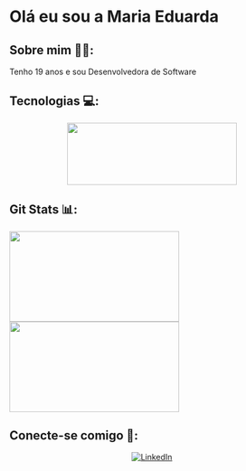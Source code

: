 # Olá eu sou a Maria Eduarda
## Sobre mim 👩🏾:
<p>Tenho 19 anos e sou Desenvolvedora de Software</p>

## Tecnologias 💻:
<div align=center >
 <img height="110rem" width="300rem" src="https://skillicons.dev/icons?i=html,css,js,&perline=3" />
 </div>

 ## Git Stats 📊:
  <img height="160rem" width="300rem" src="https://github-readme-stats.vercel.app/api/top-langs/?username=MariaEduardaSoSi&layout=compact&langs_count=6&theme=jolly"/>
  <img height="160rem" width="300rem" src="https://github-readme-stats.vercel.app/api?username=MariaEduardaSoSi&layout=compact&langs_count=6&theme=jolly"/>

## Conecte-se comigo 🦄:
<div align=center>

[![LinkedIn](https://img.shields.io/badge/-LinkedIn-291b3e?style=for-the-badge&logo=linkedin&logoColor=dd58c1)](https://www.linkedin.com/in/SEUUSERNAME/)

</div>
